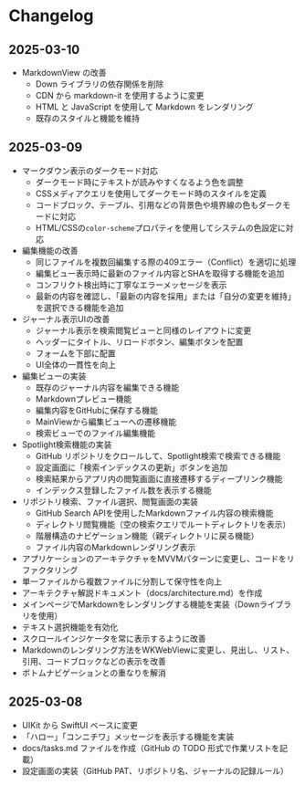# Changelog

## 2025-03-10
- MarkdownView の改善
  - Down ライブラリの依存関係を削除
  - CDN から markdown-it を使用するように変更
  - HTML と JavaScript を使用して Markdown をレンダリング
  - 既存のスタイルと機能を維持

## 2025-03-09
- マークダウン表示のダークモード対応
  - ダークモード時にテキストが読みやすくなるよう色を調整
  - CSSメディアクエリを使用してダークモード時のスタイルを定義
  - コードブロック、テーブル、引用などの背景色や境界線の色もダークモードに対応
  - HTML/CSSの`color-scheme`プロパティを使用してシステムの色設定に対応
- 編集機能の改善
  - 同じファイルを複数回編集する際の409エラー（Conflict）を適切に処理
  - 編集ビュー表示時に最新のファイル内容とSHAを取得する機能を追加
  - コンフリクト検出時に丁寧なエラーメッセージを表示
  - 最新の内容を確認し、「最新の内容を採用」または「自分の変更を維持」を選択できる機能を追加
- ジャーナル表示UIの改善
  - ジャーナル表示を検索閲覧ビューと同様のレイアウトに変更
  - ヘッダーにタイトル、リロードボタン、編集ボタンを配置
  - フォームを下部に配置
  - UI全体の一貫性を向上
- 編集ビューの実装
  - 既存のジャーナル内容を編集できる機能
  - Markdownプレビュー機能
  - 編集内容をGitHubに保存する機能
  - MainViewから編集ビューへの遷移機能
  - 検索ビューでのファイル編集機能
- Spotlight検索機能の実装
  - GitHub リポジトリをクロールして、Spotlight検索で検索できる機能
  - 設定画面に「検索インデックスの更新」ボタンを追加
  - 検索結果からアプリ内の閲覧画面に直接遷移するディープリンク機能
  - インデックス登録したファイル数を表示する機能
- リポジトリ検索、ファイル選択、閲覧画面の実装
  - GitHub Search APIを使用したMarkdownファイル内容の検索機能
  - ディレクトリ閲覧機能（空の検索クエリでルートディレクトリを表示）
  - 階層構造のナビゲーション機能（親ディレクトリに戻る機能）
  - ファイル内容のMarkdownレンダリング表示
- アプリケーションのアーキテクチャをMVVMパターンに変更し、コードをリファクタリング
- 単一ファイルから複数ファイルに分割して保守性を向上
- アーキテクチャ解説ドキュメント（docs/architecture.md）を作成
- メインページでMarkdownをレンダリングする機能を実装（Downライブラリを使用）
- テキスト選択機能を有効化
- スクロールインジケータを常に表示するように改善
- Markdownのレンダリング方法をWKWebViewに変更し、見出し、リスト、引用、コードブロックなどの表示を改善
- ボトムナビゲーションとの重なりを解消

## 2025-03-08
- UIKit から SwiftUI ベースに変更
- 「ハロー」「コンニチワ」メッセージを表示する機能を実装
- docs/tasks.md ファイルを作成（GitHub の TODO 形式で作業リストを記載）
- 設定画面の実装（GitHub PAT、リポジトリ名、ジャーナルの記録ルール）
